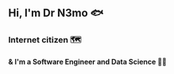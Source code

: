 


## Hi, I'm Dr N3mo 🐟
### Internet citizen 🗺️
#### & I'm a Software Engineer and Data Science 🐱‍💻

<div>
  <img src="http://gph.is/2nm7ouh>
</div>

- I use daily: `.py`, `.js`,`.ts`, `.json`, `.html`, `.ss`, `.yml`, `.sql`, `.yml`
- Any community where code and information can be shared, I am part of it </OpenSource>

###My stack in 2020  is:
- React.js 
- Next.js
- AppScript
- Node.js and Express
-  P5js & ML.js || Train code 
-  Google Colab
- In secret use wordpress and PHP haha

Marketing with data is the best, the value of your data is worth a lot, take care of it.
